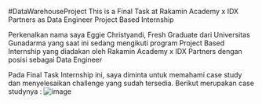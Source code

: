 #DataWarehouseProject
This is a Final Task at Rakamin Academy x IDX Partners as Data Engineer Project Based Internship

Perkenalkan nama saya Eggie Christyandi, Fresh Graduate dari Universitas Gunadarma yang saat ini sedang mengikuti program Project Based Internship yang diadakan oleh Rakamin Academy x IDX Partners dengan posisi sebagai Data Engineer

Pada Final Task Internship ini, saya diminta untuk memahami case study dan menyelesaikan challenge yang sudah tersedia.
Berikut merupakan case studynya :
![image](https://github.com/Eggiech11/DataWarehouseProject/assets/109166302/aa44fc3f-0fa2-4a3b-89b5-51727503ad80)

